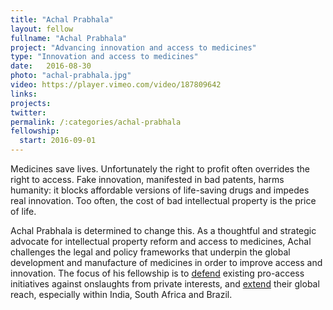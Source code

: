 ```yaml
---
title: "Achal Prabhala"
layout: fellow
fullname: "Achal Prabhala"
project: "Advancing innovation and access to medicines"
type: "Innovation and access to medicines"
date:   2016-08-30
photo: "achal-prabhala.jpg"
video: https://player.vimeo.com/video/187809642
links:
projects:
twitter:
permalink: /:categories/achal-prabhala
fellowship:
  start: 2016-09-01
---
```

Medicines save lives. Unfortunately the right to profit often overrides the right to access. Fake innovation, manifested in bad patents, harms humanity: it blocks affordable versions of life-saving drugs and impedes real innovation. Too often, the cost of bad intellectual property is the price of life.

Achal Prabhala is determined to change this. As a thoughtful and strategic advocate for intellectual property reform and access to medicines, Achal challenges the legal and policy frameworks that underpin the global development and manufacture of medicines in order to improve access and innovation. The focus of his fellowship is to [defend](http://blogs.wsj.com/indiarealtime/2015/03/19/inside-india-indias-fight-against-big-pharma-patents-is-a-just-war/) existing pro-access initiatives against onslaughts from private interests, and [extend](http://www.healthgap.org/op_ed_what_patent_reform_in_brazil_and_south_africa_can_mean) their global reach, especially within India, South Africa and Brazil.
